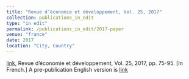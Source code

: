 ```yaml
---
title: "Revue d’économie et développement, Vol. 25, 2017"
collection: publications_in_edit
type: "in edit"
permalink: /publications_in_edit/2017-paper
venue: "france"
date: 2017
location: "City, Country"
---
```


[link](https://sites.lsa.umich.edu/deanyang/wp-content/uploads/sites/205/2018/01/yang-2017-migration-policies-for-development.pdf "Des politiques migratoires pour promouvoir le développement (Migration Policies for Development)"), Revue d’économie et développement, Vol. 25, 2017, pp. 75-95. [In French.] A pre-publication English version is [link](https://sites.lsa.umich.edu/deanyang/wp-content/uploads/sites/205/2018/01/yang-2017-migration-policies-for-development.pdf "HERE")

<!-- ---
title: "Revue d’économie et développement, Vol. 25, 2017"
collection: publications
type: "in_edit"
permalink: /publications_in_edit/1-Revue-dconomie-developpement-Vol-25-2017
# venue: "University 1, Department"
date: 2017
# location: "City, Country"
---

[link](https://sites.lsa.umich.edu/deanyang/wp-content/uploads/sites/205/2018/01/yang-2017-migration-policies-for-development.pdf "Des politiques migratoires pour promouvoir le développement (Migration Policies for Development)"), Revue d’économie et développement, Vol. 25, 2017, pp. 75-95. [In French.] A pre-publication English version is [link](https://sites.lsa.umich.edu/deanyang/wp-content/uploads/sites/205/2018/01/yang-2017-migration-policies-for-development.pdf "HERE") -->
